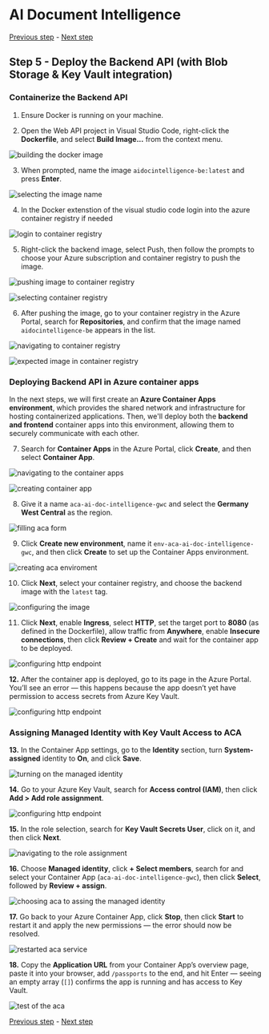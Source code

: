 # AI Document Intelligence

[Previous step](../step-04/README.md) - [Next step](../step-06/README.md)

## Step 5 - Deploy the Backend API (with Blob Storage & Key Vault integration)

### Containerize the Backend API

1. Ensure Docker is running on your machine.  

2. Open the Web API project in Visual Studio Code, right-click the **Dockerfile**, and select **Build Image...** from the context menu.

![building the docker image](sshot-5-1.png)

3. When prompted, name the image `aidocintelligence-be:latest` and press **Enter**.

![selecting the image name](sshot-5-2.png)

4. In the Docker extenstion of the visual studio code login into the azure container registry if needed

![login to container registry](sshot-5-3.png)

5. Right-click the backend image, select Push, then follow the prompts to choose your Azure subscription and container registry to push the image.

![pushing image to container registry](sshot-5-4.png)

![selecting container registry](sshot-5-5.png)

6. After pushing the image, go to your container registry in the Azure Portal, search for **Repositories**, and confirm that the image named `aidocintelligence-be` appears in the list.

![navigating to container registry](sshot-5-6.png)

![expected image in container registry](sshot-5-7.png)

### Deploying Backend API in Azure container apps

In the next steps, we will first create an **Azure Container Apps environment**, which provides the shared network and infrastructure for hosting containerized applications. Then, we'll deploy both the **backend and frontend** container apps into this environment, allowing them to securely communicate with each other.

7. Search for **Container Apps** in the Azure Portal, click **Create**, and then select **Container App**.

![navigating to the container apps](sshot-5-8.png)

![creating container app](sshot-5-9.png)

8. Give it a name `aca-ai-doc-intelligence-gwc` and select the **Germany West Central** as the region.

![filling aca form](sshot-5-10.png)

9. Click **Create new environment**, name it `env-aca-ai-doc-intelligence-gwc`, and then click **Create** to set up the Container Apps environment.

![creating aca enviroment](sshot-5-11.png)

10. Click **Next**, select your container registry, and choose the backend image with the `latest` tag.

![configuring the image](sshot-5-12.png)

11. Click **Next**, enable **Ingress**, select **HTTP**, set the target port to **8080** (as defined in the Dockerfile), allow traffic from **Anywhere**, enable **Insecure connections**, then click **Review + Create** and wait for the container app to be deployed.

![configuring http endpoint](sshot-5-13.png)

**12.** After the container app is deployed, go to its page in the Azure Portal. You’ll see an error — this happens because the app doesn’t yet have permission to access secrets from Azure Key Vault.

![configuring http endpoint](sshot-5-14.png)

### Assigning Managed Identity with Key Vault Access to ACA

**13.** In the Container App settings, go to the **Identity** section, turn **System-assigned** identity to **On**, and click **Save**.

![turning on the managed identity](sshot-5-15.png)

**14.** Go to your Azure Key Vault, search for **Access control (IAM)**, then click **Add > Add role assignment**.

![configuring http endpoint](sshot-5-16.png)

**15.** In the role selection, search for **Key Vault Secrets User**, click on it, and then click **Next**.

![navigating to the role assignment](sshot-5-17.png)

**16.** Choose **Managed identity**, click **+ Select members**, search for and select your Container App (`aca-ai-doc-intelligence-gwc`), then click **Select**, followed by **Review + assign**.

![choosing aca to assing the managed identity](sshot-5-18.png)

**17.** Go back to your Azure Container App, click **Stop**, then click **Start** to restart it and apply the new permissions — the error should now be resolved.

![restarted aca service](sshot-5-19.png)

**18.** Copy the **Application URL** from your Container App’s overview page, paste it into your browser, add `/passports` to the end, and hit Enter — seeing an empty array (`[]`) confirms the app is running and has access to Key Vault.

![test of the aca](sshot-5-20.png)

[Previous step](../step-04/README.md) - [Next step](../step-06/README.md)